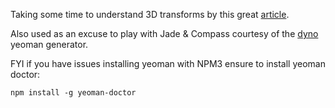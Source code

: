Taking some time to understand 3D transforms by this great [article](https://desandro.github.io/3dtransforms/docs/introduction.html).

Also used as an excuse to play with Jade & Compass courtesy of the [dyno](https://github.com/jhendley25/generator-dyno) yeoman generator.

FYI if you have issues installing yeoman with NPM3 ensure to install yeoman doctor:

```
npm install -g yeoman-doctor

``` 
